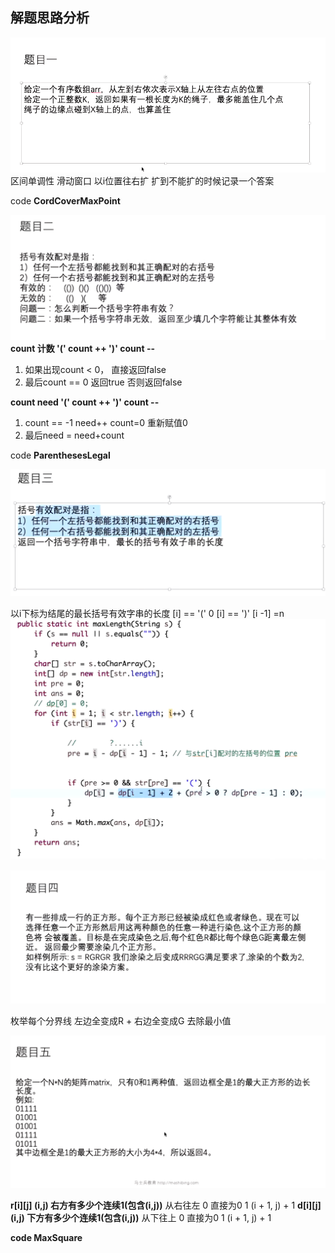 ## 解题思路分析

![](.描述以及解题思路_images/b40e2777.png)
区间单调性 滑动窗口 以i位置往右扩 扩到不能扩的时候记录一个答案

code **CordCoverMaxPoint**

![](.描述以及解题思路_images/febce346.png)
**count 计数 '(' count ++ ')' count --**

1. 如果出现count < 0， 直接返回false
2. 最后count == 0 返回true 否则返回false

**count need '(' count ++ ')' count --**

1. count == -1 need++ count=0 重新赋值0
2. 最后need = need+count
   
code **ParenthesesLegal**


![](.描述以及解题思路_images/b716200b.png)

以i下标为结尾的最长括号有效字串的长度
[i] == '('   0
[i] == ')'   [i -1] =n 
![](.描述以及解题思路_images/5e768bdc.png)


![](.描述以及解题思路_images/a71eea2d.png)

枚举每个分界线 左边全变成R  + 右边全变成G 去除最小值 


![](.描述以及解题思路_images/29da5156.png)

**r[i][j] (i,j) 右方有多少个连续1(包含(i,j))**
从右往左 0 直接为0 1 (i + 1, j) + 1
**d[i][j] (i,j) 下方有多少个连续1(包含(i,j))**
从下往上 0 直接为0 1 (i + 1, j) + 1

**code MaxSquare**
